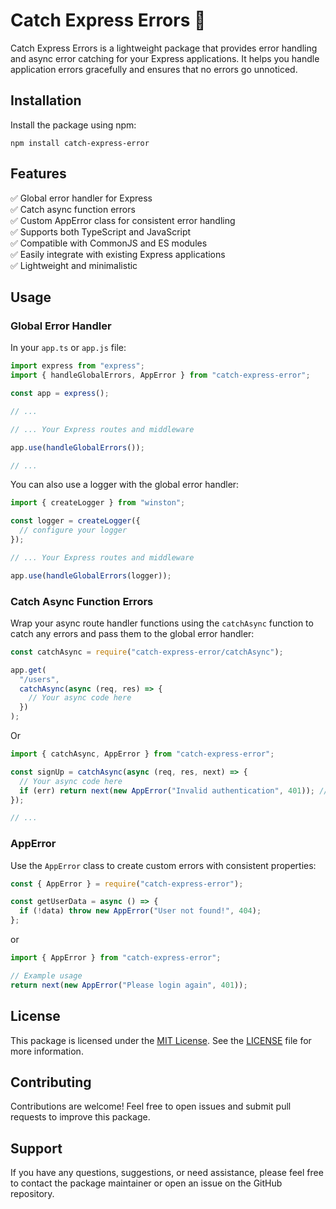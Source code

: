 # Catch Express Errors 🚀

Catch Express Errors is a lightweight package that provides error handling and async error catching for your Express applications. It helps you handle application errors gracefully and ensures that no errors go unnoticed.

## Installation

Install the package using npm:

```shell
npm install catch-express-error
```

## Features

✅ Global error handler for Express  
✅ Catch async function errors  
✅ Custom AppError class for consistent error handling  
✅ Supports both TypeScript and JavaScript  
✅ Compatible with CommonJS and ES modules  
✅ Easily integrate with existing Express applications  
✅ Lightweight and minimalistic

## Usage

### Global Error Handler

In your `app.ts` or `app.js` file:

```typescript
import express from "express";
import { handleGlobalErrors, AppError } from "catch-express-error";

const app = express();

// ...

// ... Your Express routes and middleware

app.use(handleGlobalErrors());

// ...
```

You can also use a logger with the global error handler:

```typescript
import { createLogger } from "winston";

const logger = createLogger({
  // configure your logger
});

// ... Your Express routes and middleware

app.use(handleGlobalErrors(logger));
```

### Catch Async Function Errors

Wrap your async route handler functions using the `catchAsync` function to catch any errors and pass them to the global error handler:

```javascript
const catchAsync = require("catch-express-error/catchAsync");

app.get(
  "/users",
  catchAsync(async (req, res) => {
    // Your async code here
  })
);
```

Or

```typescript
import { catchAsync, AppError } from "catch-express-error";

const signUp = catchAsync(async (req, res, next) => {
  // Your async code here
  if (err) return next(new AppError("Invalid authentication", 401)); // AppError example
});

// ...
```

### AppError

Use the `AppError` class to create custom errors with consistent properties:

```javascript
const { AppError } = require("catch-express-error");

const getUserData = async () => {
  if (!data) throw new AppError("User not found!", 404);
};
```

or

```typescript
import { AppError } from "catch-express-error";

// Example usage
return next(new AppError("Please login again", 401));
```

## License

This package is licensed under the [MIT License](https://opensource.org/licenses/MIT). See the [LICENSE](./LICENSE) file for more information.

## Contributing

Contributions are welcome! Feel free to open issues and submit pull requests to improve this package.

## Support

If you have any questions, suggestions, or need assistance, please feel free to contact the package maintainer or open an issue on the GitHub repository.
